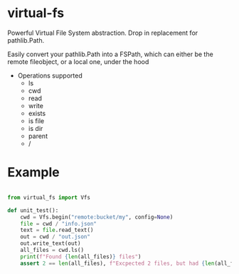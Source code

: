 # virtual-fs

Powerful Virtual File System abstraction. Drop in replacement for pathlib.Path.

Easily convert your pathlib.Path into a FSPath, which can either be the remote fileobject, or a local one, under the hood

  * Operations supported
    * ls
    * cwd
    * read
    * write
    * exists
    * is file
    * is dir
    * parent
    * /


# Example

```python

from virtual_fs import Vfs

def unit_test():
    cwd = Vfs.begin("remote:bucket/my", config=None)
    file = cwd / "info.json"
    text = file.read_text()
    out = cwd / "out.json"
    out.write_text(out)
    all_files = cwd.ls()
    print(f"Found {len(all_files)} files")
    assert 2 == len(all_files), f"Excpected 2 files, but had {len(all_files)}"

```
